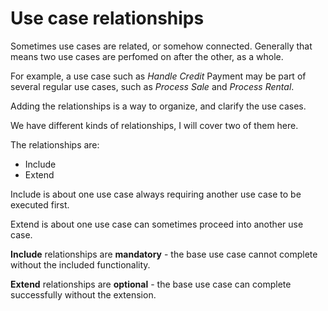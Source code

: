 # Use case relationships

Sometimes use cases are related, or somehow connected. Generally that means two use cases are perfomed on after the other, as a whole. 

For example, a use case such as _Handle Credit_ Payment may be part of several regular use cases, such as _Process Sale_ and _Process Rental_.

Adding the relationships is a way to organize, and clarify the use cases.

We have different kinds of relationships, I will cover two of them here.

The relationships are:
- Include
- Extend

Include is about one use case always requiring another use case to be executed first.

Extend is about one use case can sometimes proceed into another use case.

**Include** relationships are **mandatory** - the base use case cannot complete without the included functionality.

**Extend** relationships are **optional** - the base use case can complete successfully without the extension.